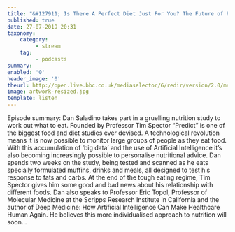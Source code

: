 ```yaml
---
title: "&#127911; Is There A Perfect Diet Just For You? The Future of Personalised Nutrition"
published: true
date: 27-07-2019 20:31
taxonomy:
    category:
         - stream
    tag:
         - podcasts
summary:
enabled: '0'
header_image: '0'
theurl: http://open.live.bbc.co.uk/mediaselector/6/redir/version/2.0/mediaset/audio-nondrm-download/proto/http/vpid/p07grvqz.mp3
image: artwork-resized.jpg
template: listen
---
```

 
Episode summary: Dan Saladino takes part in a gruelling nutrition study to work out what to eat. Founded by Professor Tim Spector “Predict” is one of the biggest food and diet studies ever devised. A technological revolution means it is now possible to monitor large groups of people as they eat food. With this accumulation of ‘big data’ and the use of Artificial Intelligence it’s also becoming increasingly possible to personalise nutritional advice. Dan spends two weeks on the study, being tested and scanned as he eats specially formulated muffins, drinks and meals, all designed to test his response to fats and carbs. At the end of the tough eating regime, Tim Spector gives him some good and bad news about his relationship with different foods. Dan also speaks to Professor Eric Topol, Professor of Molecular Medicine at the Scripps Research Institute in California and the author of Deep Medicine: How Artificial Intelligence Can Make Healthcare Human Again. He believes this more individualised approach to nutrition will soon…
